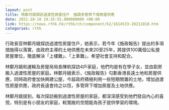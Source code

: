 ```yaml
---
layout: post
title: 林鄭月娥探訪過渡性房屋住戶　強調多管齊下增房屋供應
date: 2021-10-10 19:35:55.000000000 +08:00
link: https://news.rthk.hk/rthk/ch/component/k2/1614533-20211010.htm
categories: rthk
---
```


行政長官林鄭月娥探訪過渡性房屋住戶，她表示，若今年《施政報告》提出的多項措施得以落實，由政府主導的土地供應在未來20至25年，將提供100萬個公私營房屋單位，徹底解決「上樓難」、「上車難」，希望社會支持和配合。

林鄭月娥和運輸及房屋局局長陳帆探訪4戶家庭，他們均是有在學子女，並由劏房搬入過渡性房屋的家庭。林鄭月娥表示，《施政報告》勾劃香港長遠土地和房屋供應，同時政府會加快興建公屋，今屆政府積極利用一些短期閒置的土地，增加過渡性房屋供應，政府長遠會持之以恆，多管齊下增加房屋及土地供應。

林鄭月娥提到，每次探訪搬到過渡性房屋的家庭，都深深感受到他們發自內心的喜悅，特別是有小朋友的家庭，較寬敞的空間能為孩子提供學習的環境。
